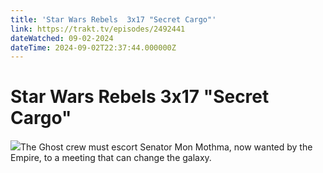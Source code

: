 ```yaml
---
title: 'Star Wars Rebels  3x17 "Secret Cargo"' 
link: https://trakt.tv/episodes/2492441
dateWatched: 09-02-2024
dateTime: 2024-09-02T22:37:44.000000Z
---
```

# Star Wars Rebels  3x17 "Secret Cargo"

![](https://walter-r2.trakt.tv/images/episodes/002/492/441/screenshots/thumb/75da1efc5d.jpg)The Ghost crew must escort Senator Mon Mothma, now wanted by the Empire, to a meeting that can change the galaxy.